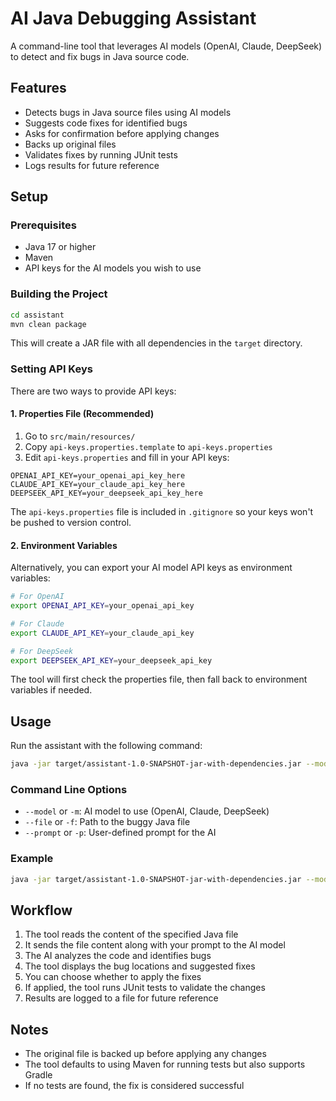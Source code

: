 # AI Java Debugging Assistant

A command-line tool that leverages AI models (OpenAI, Claude, DeepSeek) to detect and fix bugs in Java source code.

## Features

- Detects bugs in Java source files using AI models
- Suggests code fixes for identified bugs
- Asks for confirmation before applying changes
- Backs up original files
- Validates fixes by running JUnit tests
- Logs results for future reference

## Setup

### Prerequisites

- Java 17 or higher
- Maven
- API keys for the AI models you wish to use

### Building the Project

```bash
cd assistant
mvn clean package
```

This will create a JAR file with all dependencies in the `target` directory.

### Setting API Keys

There are two ways to provide API keys:

#### 1. Properties File (Recommended)

1. Go to `src/main/resources/`
2. Copy `api-keys.properties.template` to `api-keys.properties`
3. Edit `api-keys.properties` and fill in your API keys:

```properties
OPENAI_API_KEY=your_openai_api_key_here
CLAUDE_API_KEY=your_claude_api_key_here
DEEPSEEK_API_KEY=your_deepseek_api_key_here
```

The `api-keys.properties` file is included in `.gitignore` so your keys won't be pushed to version control.

#### 2. Environment Variables

Alternatively, you can export your AI model API keys as environment variables:

```bash
# For OpenAI
export OPENAI_API_KEY=your_openai_api_key

# For Claude
export CLAUDE_API_KEY=your_claude_api_key

# For DeepSeek
export DEEPSEEK_API_KEY=your_deepseek_api_key
```

The tool will first check the properties file, then fall back to environment variables if needed.

## Usage

Run the assistant with the following command:

```bash
java -jar target/assistant-1.0-SNAPSHOT-jar-with-dependencies.jar --model OpenAI --file path/to/BuggyClass.java --prompt "Fix the bugs in this file"
```

### Command Line Options

- `--model` or `-m`: AI model to use (OpenAI, Claude, DeepSeek)
- `--file` or `-f`: Path to the buggy Java file
- `--prompt` or `-p`: User-defined prompt for the AI

### Example

```bash
java -jar target/assistant-1.0-SNAPSHOT-jar-with-dependencies.jar --model OpenAI --file src/main/java/com/example/BuggyClass.java --prompt "Find and fix any logical errors in this code"
```

## Workflow

1. The tool reads the content of the specified Java file
2. It sends the file content along with your prompt to the AI model
3. The AI analyzes the code and identifies bugs
4. The tool displays the bug locations and suggested fixes
5. You can choose whether to apply the fixes
6. If applied, the tool runs JUnit tests to validate the changes
7. Results are logged to a file for future reference

## Notes

- The original file is backed up before applying any changes
- The tool defaults to using Maven for running tests but also supports Gradle
- If no tests are found, the fix is considered successful 